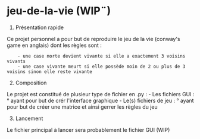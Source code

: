 # jeu-de-la-vie (WIP¨)

1. Présentation rapide

Ce projet personnel a pour but de reproduire le jeu de la vie (conway's game en anglais) dont les règles sont :
        
        - une case morte devient vivante si elle a exactement 3 voisins vivants
        - une case vivante meurt si elle possède moin de 2 ou plus de 3 voisins sinon elle reste vivante
   
2. Composition

Le projet est constitué de plusieur type de fichier en .py :
     - Les fichiers GUI :
            ° ayant pour but de crér l'interface graphique 
     - Le(s) fichiers de jeu :
            ° ayant pour but de créer une matrice et ainsi gerrer les règles du jeu


3. Lancement

Le fichier principal à lancer sera probablement le fichier GUI (WIP)
